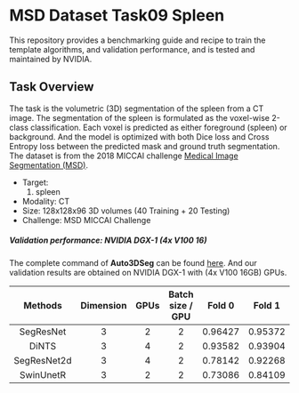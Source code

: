 # MSD Dataset Task09 Spleen

This repository provides a benchmarking guide and recipe to train the template algorithms, and validation performance, and is tested and maintained by NVIDIA.


## Task Overview

The task is the volumetric (3D) segmentation of the spleen from a CT image. The segmentation of the spleen is formulated as the voxel-wise 2-class classification. Each voxel is predicted as either foreground (spleen) or background. And the model is optimized with both Dice loss and Cross Entropy loss between the predicted mask and ground truth segmentation. The dataset is from the 2018 MICCAI challenge [Medical Image Segmentation (MSD)](http://medicaldecathlon.com/).

- Target:
    1. spleen
- Modality: CT
- Size: 128x128x96 3D volumes (40 Training + 20 Testing)
- Challenge: MSD MICCAI Challenge

##### Validation performance: NVIDIA DGX-1 (4x V100 16)

The complete command of **Auto3DSeg** can be found [here](../../README.md#reference-python-apis-for-auto3dseg). And our validation results are obtained on NVIDIA DGX-1 with (4x V100 16GB) GPUs.

| Methods| Dimension | GPUs | Batch size / GPU | Fold 0 | Fold 1 | Fold 2 | Fold 3 | Fold 4 | Avg |
|:------:|:---------:|:----:|:----------------:|:------:|:------:|:------:|:------:|:------:|:---:|
| SegResNet   | 3 | 2 | 2 | 0.96427 | 0.95372 | 0.95498 | 0.95854 | 0.95636 | 0.95757 |
| DiNTS       | 3 | 4 | 2 | 0.93582 | 0.93904 | 0.95294 | 0.89958 | 0.92335 | 0.93015 |
| SegResNet2d | 3 | 4 | 2 | 0.78142 | 0.92268	| 0.89509 | 0.85007 | 0.91384 | 0.87262 |
| SwinUnetR | 3 | 2 | 2 | 0.73086 | 0.84109	| 0.85437 | 0.69816 | 0.75192 | 0.77528 |

